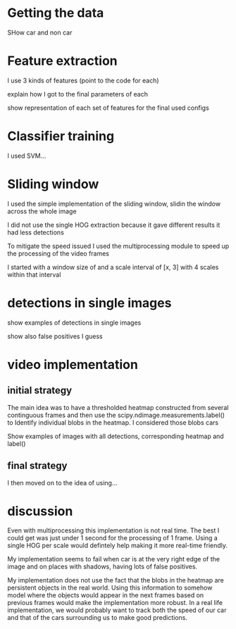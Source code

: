 # Getting the data
SHow car and non car

# Feature extraction

I use 3 kinds of features (point to the code for each)

explain how I got to the final parameters of each

show representation of each set of features for the final used configs

# Classifier training

I used SVM...

# Sliding window
I used the simple implementation of the sliding window, slidin the window
across the whole image

I did not use the single HOG extraction because it gave different results
it had less detections

To mitigate the speed issued I used the multiprocessing module to speed up the
processing of the video frames

I started with a window size of
and a scale interval of [x, 3] with 4 scales within that interval


# detections in single images

show examples of detections in single images

show also false positives I guess

# video implementation

## initial strategy
The main idea was to have a thresholded heatmap constructed from several
continguous frames and then use the scipy.ndimage.measurements.label() to Identify
individual blobs in the heatmap. I considered those blobs cars

Show examples of images with all detections, corresponding heatmap and label()

## final strategy
I then moved on to the idea of using...


# discussion

Even with multiprocessing this implementation is not real time. The best I could
get was just under 1 second for the processing of 1 frame. Using a single HOG
per scale would defintely help making it more real-time friendly.

My implementation seems to fail when car is at the very right edge of the image
and on places with shadows, having lots of false positives.

My implementation does not use the fact that the blobs in the heatmap are
persistent objects in the real world. Using this information to somehow model
where the objects would appear in the next frames based on previous frames would
make the implementation more robust. In a real life implementation, we would
probably want to track both the speed of our car and that of the cars surrounding
us to make good predictions.
